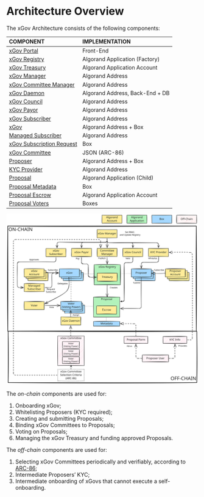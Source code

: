 # Architecture Overview

The xGov Architecture consists of the following components:

| COMPONENT                                                               | IMPLEMENTATION                  |
|:------------------------------------------------------------------------|:--------------------------------|
| [xGov Portal](https://xgov.algorand.co/)                                | Front-End                       |
| [xGov Registry](./specs/xgov-registry.md)                               | Algorand Application (Factory)  |
| [xGov Treasury](./specs/xgov-treasury.md)                               | Algorand Application Account    |
| [xGov Manager](./specs/xgov-rbac.md#xgov-manager)                       | Algorand Address                |
| [xGov Committee Manager](./specs/xgov-rbac.md#xgov-committee-manager)   | Algorand Address                |
| [xGov Daemon](./specs/xgov-rbac.md#xgov-daemon)                         | Algorand Address, Back-End + DB |
| [xGov Council](./specs/xgov-rbac.md#xgov-council)                       | Algorand Address                |
| [xGov Payor](./specs/xgov-rbac.md#xgov-payor)                           | Algorand Address                |
| [xGov Subscriber](./specs/xgov-rbac.md#xgov-subscriber)                 | Algorand Address                |
| [xGov](./specs/xgovs.md)                                                | Algorand Address + Box          |
| [Managed Subscriber](./specs/xgovs.md#subscription)                     | Algorand Address                |
| [xGov Subscription Request](./specs/xgovs.md#xgov-managed-subscription) | Box                             |
| [xGov Committee](./specs/xgov-committee.md)                             | JSON (ARC-86)                   |
| [Proposer](./specs/proposers.md)                                        | Algorand Address + Box          |
| [KYC Provider](./specs/proposers.md#kyc)                                | Algorand Address                |
| [Proposal](./specs/proposal.md)                                         | Algorand Application (Child)    |
| [Proposal Metadata](./specs/proposal.md#metadata)                       | Box                             |
| [Proposal Escrow](./specs/proposal.md#escrow)                           | Algorand Application Account    |
| [Proposal Voters](./specs/proposal-submission.md#submission)            | Boxes                           |

![xGov Architecture](./_images/architecture.svg "xGov Architecture Overview")

The _on-chain_ components are used for:

1. Onboarding xGov;
1. Whitelisting Proposers (KYC required);
1. Creating and submitting Proposals;
1. Binding xGov Committees to Proposals;
1. Voting on Proposals;
1. Managing the xGov Treasury and funding approved Proposals.

The _off-chain_ components are used for:

1. Selecting xGov Committees periodically and verifiably, according to [ARC-86](https://arc.algorand.foundation/ARCs/arc-0086);
1. Intermediate Proposers’ KYC;
1. Intermediate onboarding of xGovs that cannot execute a self-onboarding.
